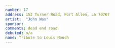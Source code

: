 ```yaml
---
number: 17
address: 152 Turner Road, Port Allen, LA 70767 
artist:  "John Wax"
sponsor:
comments: dead end road
debuted: n/a
name: Tribute to Louis Mouch
---
```

